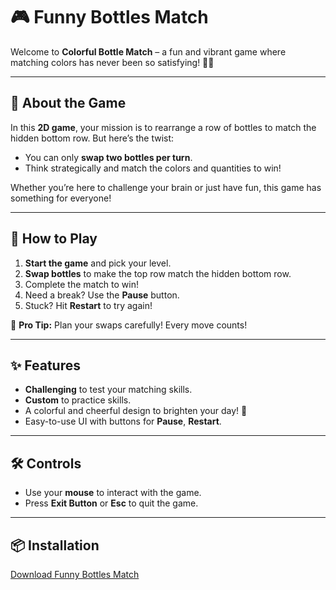 # 🎮 **Funny Bottles Match**  

Welcome to **Colorful Bottle Match** – a fun and vibrant game where matching colors has never been so satisfying! 🌈✨  

---

## **🧩 About the Game**  
In this **2D game**, your mission is to rearrange a row of bottles to match the hidden bottom row. But here’s the twist:  
- You can only **swap two bottles per turn**.  
- Think strategically and match the colors and quantities to win!  

Whether you’re here to challenge your brain or just have fun, this game has something for everyone!  

---

## **🚀 How to Play**  
1. **Start the game** and pick your level.  
2. **Swap bottles** to make the top row match the hidden bottom row.  
3. Complete the match to win!  
4. Need a break? Use the **Pause** button.  
5. Stuck? Hit **Restart** to try again!   

🎉 **Pro Tip:** Plan your swaps carefully! Every move counts!  

---

## **✨ Features**  
- **Challenging** to test your matching skills.
- **Custom** to practice skills.
- A colorful and cheerful design to brighten your day! 🎨  
- Easy-to-use UI with buttons for **Pause**, **Restart**.  

---

## **🛠️ Controls**  
- Use your **mouse** to interact with the game.  
- Press **Exit Button** or **Esc** to quit the game.  

---

## **📦 Installation**  
[Download Funny Bottles Match](https://github.com/Diem1070/Funny-Bottles-Match/releases/download/v1.0/Funny.Bottles.Match.exe)

